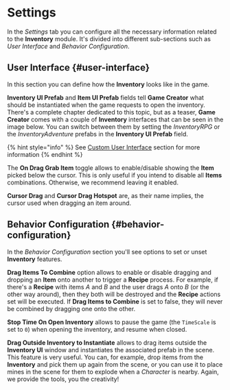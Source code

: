# Settings

In the _Settings_ tab you can configure all the necessary information related to the **Inventory** module. It's divided into different sub-sections such as _User Interface_ and _Behavior Configuration_.

## User Interface {#user-interface}

In this section you can define how the **Inventory** looks like in the game.

**Inventory UI Prefab** and **Item UI Prefab** fields tell **Game Creator** what should be instantiated when the game requests to open the inventory. There's a complete chapter dedicated to this topic, but as a teaser, **Game Creator** comes with a couple of **Inventory** interfaces that can be seen in the image below. You can switch between them by setting the _InventoryRPG_ or the _InventoryAdventure_ prefabs in the **Inventory UI Prefab** field.

{% hint style="info" %}
See [Custom User Interface](../custom-inventory-ui.md) section for more information
{% endhint %}

The **On Drag Grab Item** toggle allows to enable/disable showing the **Item** picked below the cursor. This is only useful if you intend to disable all **Items** combinations. Otherwise, we recommend leaving it enabled.

**Cursor Drag** and **Cursor Drag Hotspot** are, as their name implies, the cursor used when dragging an item around.

## Behavior Configuration {#behavior-configuration}

In the _Behavior Configuration_ section you'll see options to set or unset **Inventory** features.

**Drag Items To Combine** option allows to enable or disable dragging and dropping an **Item** onto another to trigger a **Recipe** process. For example, if there's a **Recipe** with items _A_ and _B_ and the user drags _A_ onto _B_ \(or the other way around\), then they both will be destroyed and the **Recipe** actions set will be executed. If **Drag Items to Combine** is set to false, they will never be combined by dragging one onto the other.

**Stop Time On Open Inventory** allows to pause the game \(the `TimeScale` is set to `0`\) when opening the inventory, and resume when closed.

**Drag Outside Inventory to Instantiate** allows to drag items outside the **Inventory UI** window and instantiates the associated prefab in the scene. This feature is very useful. You can, for example, drop items from the **Inventory** and pick them up again from the scene, or you can use it to place mines in the scene for them to explode when a _Character_ is nearby. Again, we provide the tools, you the creativity!

